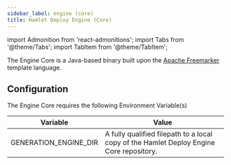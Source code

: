 ```yaml
---
sidebar_label: engine (core)
title: Hamlet Deploy Engine (Core)
---
```

import Admonition from 'react-admonitions';
import Tabs from '@theme/Tabs';
import TabItem from '@theme/TabItem';

The Engine Core is a Java-based binary built upon the [Apache Freemarker](https://freemarker.apache.org) template language.

## Configuration

The Engine Core requires the following Environment Variable(s)

| Variable                	| Value                                                                                                        	|
|-------------------------	|--------------------------------------------------------------------------------------------------------------	|
| GENERATION_ENGINE_DIR   	| A fully qualified filepath to a local copy of the Hamlet Deploy Engine Core repository.                      	|